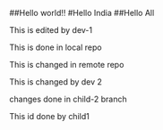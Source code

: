 ##Hello world!!
#Hello India
##Hello All

This is edited by dev-1

This is done in local repo

This is changed in remote repo

This is changed by dev 2


changes done in child-2 branch

This id done by child1

